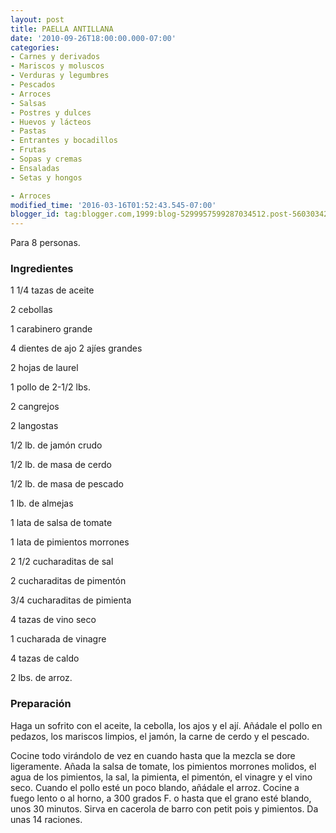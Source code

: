 ```yaml
---
layout: post
title: PAELLA ANTILLANA
date: '2010-09-26T18:00:00.000-07:00'
categories:
- Carnes y derivados
- Mariscos y moluscos
- Verduras y legumbres
- Pescados
- Arroces
- Salsas
- Postres y dulces
- Huevos y lácteos
- Pastas
- Entrantes y bocadillos
- Frutas
- Sopas y cremas
- Ensaladas
- Setas y hongos

- Arroces
modified_time: '2016-03-16T01:52:43.545-07:00'
blogger_id: tag:blogger.com,1999:blog-5299957599287034512.post-5603034242533488778
---
```


Para 8 personas.

<h3>Ingredientes</h3>

1 1/4 tazas de aceite

2 cebollas

1 carabinero grande

4 dientes de ajo 2 ajíes grandes

2 hojas de laurel

1 pollo de 2-1/2 lbs.

2 cangrejos

2 langostas

1/2 lb. de jamón crudo

1/2 lb. de masa de cerdo

1/2 lb. de masa de pescado

1 lb. de almejas

1 lata de salsa de tomate

1 lata de pimientos morrones

2 1/2 cucharaditas de sal

2 cucharaditas de pimentón

3/4 cucharaditas de pimienta

4 tazas de vino seco

1 cucharada de vinagre

4 tazas de caldo

2 lbs. de arroz.

<h3>Preparación</h3>

Haga un sofrito con el aceite, la cebolla, los ajos y el ají. Añádale el pollo en pedazos, los mariscos limpios, el jamón, la carne de cerdo y el pescado.

Cocine todo virándolo de vez en cuando hasta que la mezcla se dore ligeramente. Añada la salsa de tomate, los pimientos morrones molidos, el agua de los pimientos, la sal, la pimienta, el pimentón, el vinagre y el vino seco. Cuando el pollo esté un poco blando, añádale el arroz. Cocine a fuego lento o al horno, a 300 grados F. o hasta que el grano esté blando, unos 30 minutos. Sirva en cacerola de barro con petit pois y pimientos. Da unas 14 raciones.

